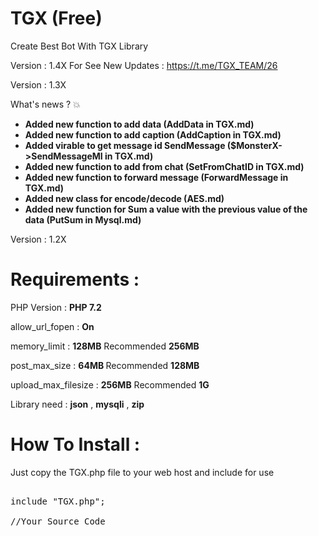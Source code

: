 # TGX (Free)
Create Best Bot With TGX Library

Version : 1.4X
For See New Updates : https://t.me/TGX_TEAM/26

Version : 1.3X

What's news ? 💥
<b>
- Added new function to add data (AddData in TGX.md)
- Added new function to add caption (AddCaption in TGX.md)
- Added virable to get message id SendMessage ($MonsterX->SendMessageMI in TGX.md)
- Added new function to add from chat (SetFromChatID in TGX.md)
- Added new function to forward message (ForwardMessage in TGX.md)
- Added new class for encode/decode (AES.md)
- Added new function for Sum a value with the previous value of the data (PutSum in Mysql.md)
</b>



Version : 1.2X

# Requirements :

PHP Version :  <b>PHP 7.2</b>

allow_url_fopen : <b>On</b>

memory_limit : <b>128MB</b> Recommended <b>256MB</b>

post_max_size : <b> 64MB </b> Recommended <b>128MB</b>

upload_max_filesize : <b>256MB</b> Recommended <b>1G</b>

Library need : <b>json</b> , <b>mysqli</b> , <b>zip</b>

# How To Install :

Just copy the TGX.php file to your web host
and include for use 

<pre>

include "TGX.php";

//Your Source Code
</pre>
